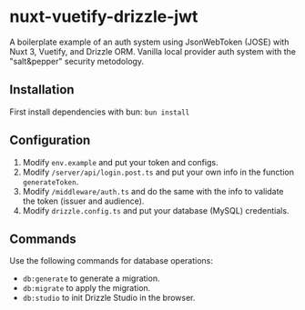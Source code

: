 # nuxt-vuetify-drizzle-jwt
A boilerplate example of an auth system using JsonWebToken (JOSE) with Nuxt 3, Vuetify, and Drizzle ORM.
Vanilla local provider auth system with the "salt&pepper" security metodology.

## Installation

First install dependencies with bun:
`bun install`
## Configuration

1. Modify `env.example` and put your token and configs.
2. Modify `/server/api/login.post.ts` and put your own info in the function `generateToken`.
3. Modify `/middleware/auth.ts` and do the same with the info to validate the token (issuer and audience).
4. Modify `drizzle.config.ts` and put your database (MySQL) credentials.

## Commands

Use the following commands for database operations:

- `db:generate` to generate a migration.
- `db:migrate` to apply the migration.
- `db:studio` to init Drizzle Studio in the browser.
